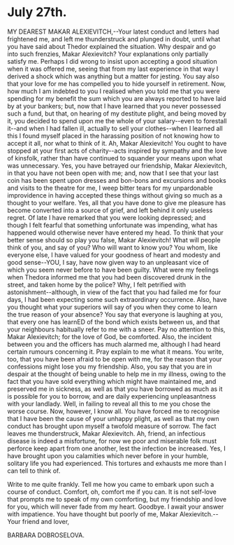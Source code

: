 # July 27th.

MY DEAREST MAKAR ALEXIEVITCH,--Your latest conduct and letters had
frightened me, and left me thunderstruck and plunged in doubt, until
what you have said about Thedor explained the situation. Why despair
and go into such frenzies, Makar Alexievitch? Your explanations only
partially satisfy me. Perhaps I did wrong to insist upon accepting
a good situation when it was offered me, seeing that from my last
experience in that way I derived a shock which was anything but a matter
for jesting. You say also that your love for me has compelled you
to hide yourself in retirement. Now, how much I am indebted to you I
realised when you told me that you were spending for my benefit the sum
which you are always reported to have laid by at your bankers; but, now
that I have learned that you never possessed such a fund, but that, on
hearing of my destitute plight, and being moved by it, you decided to
spend upon me the whole of your salary--even to forestall it--and when I
had fallen ill, actually to sell your clothes--when I learned all this
I found myself placed in the harassing position of not knowing how to
accept it all, nor what to think of it. Ah, Makar Alexievitch! You ought
to have stopped at your first acts of charity--acts inspired by sympathy
and the love of kinsfolk, rather than have continued to squander your
means upon what was unnecessary. Yes, you have betrayed our friendship,
Makar Alexievitch, in that you have not been open with me; and, now that
I see that your last coin has been spent upon dresses and bon-bons and
excursions and books and visits to the theatre for me, I weep bitter
tears for my unpardonable improvidence in having accepted these things
without giving so much as a thought to your welfare. Yes, all that you
have done to give me pleasure has become converted into a source of
grief, and left behind it only useless regret. Of late I have remarked
that you were looking depressed; and though I felt fearful that
something unfortunate was impending, what has happened would otherwise
never have entered my head. To think that your better sense should so
play you false, Makar Alexievitch! What will people think of you, and
say of you? Who will want to know you? You whom, like everyone else, I
have valued for your goodness of heart and modesty and good sense--YOU,
I say, have now given way to an unpleasant vice of which you seem never
before to have been guilty. What were my feelings when Thedora informed
me that you had been discovered drunk in the street, and taken home by
the police? Why, I felt petrified with astonishment--although, in view
of the fact that you had failed me for four days, I had been expecting
some such extraordinary occurrence. Also, have you thought what your
superiors will say of you when they come to learn the true reason of
your absence? You say that everyone is laughing at you, that every
one has learnED of the bond which exists between us, and that your
neighbours habitually refer to me with a sneer. Pay no attention to
this, Makar Alexievitch; for the love of God, be comforted. Also, the
incident between you and the officers has much alarmed me, although
I had heard certain rumours concerning it. Pray explain to me what it
means. You write, too, that you have been afraid to be open with me, for
the reason that your confessions might lose you my friendship. Also, you
say that you are in despair at the thought of being unable to help me in
my illness, owing to the fact that you have sold everything which might
have maintained me, and preserved me in sickness, as well as that you
have borrowed as much as it is possible for you to borrow, and are daily
experiencing unpleasantness with your landlady. Well, in failing to
reveal all this to me you chose the worse course. Now, however, I know
all. You have forced me to recognise that I have been the cause of your
unhappy plight, as well as that my own conduct has brought upon myself
a twofold measure of sorrow. The fact leaves me thunderstruck, Makar
Alexievitch. Ah, friend, an infectious disease is indeed a misfortune,
for now we poor and miserable folk must perforce keep apart from one
another, lest the infection be increased. Yes, I have brought upon you
calamities which never before in your humble, solitary life you had
experienced. This tortures and exhausts me more than I can tell to think
of.

Write to me quite frankly. Tell me how you came to embark upon such
a course of conduct. Comfort, oh, comfort me if you can. It is not
self-love that prompts me to speak of my own comforting, but my
friendship and love for you, which will never fade from my heart.
Goodbye. I await your answer with impatience. You have thought but
poorly of me, Makar Alexievitch.--Your friend and lover,

BARBARA DOBROSELOVA.




